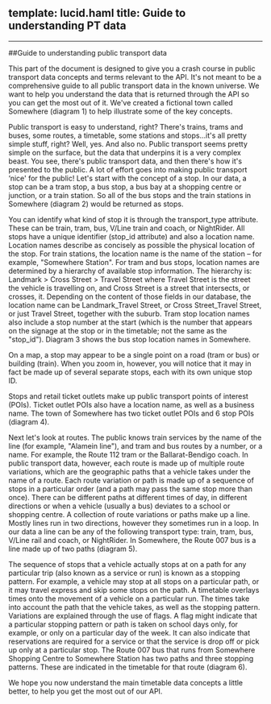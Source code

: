 template: lucid.haml
title: Guide to understanding PT data
---
---
##Guide to understanding public transport data
  

This part of the document is designed to give you a crash course in public transport data concepts and terms relevant to the API. It's not meant to be a comprehensive guide to all public transport data in the known universe.
We want to help you understand the data that is returned through the API so you can get the most out of it.
We've created a fictional town called Somewhere (diagram 1) to help illustrate some of the key concepts.


  



Public transport is easy to understand, right? There's trains, trams and buses, some routes, a timetable, some stations and stops…it's all pretty simple stuff, right?
Well, yes. And also no.
Public transport seems pretty simple on the surface, but the data that underpins it is a very complex beast. You see, there's public transport data, and then there's how it's presented to the public. A lot of effort goes into making public transport ‘nice' for the public!
Let's start with the concept of a stop. In our data, a stop can be a tram stop, a bus stop, a bus bay at a shopping centre or junction, or a train station.
So all of the bus stops and the train stations in Somewhere (diagram 2) would be returned as stops.


  
 
You can identify what kind of stop it is through the transport_type attribute. These can be train, tram, bus, V/Line train and coach, or NightRider.
All stops have a unique identifier (stop_id attribute) and also a location name. Location names describe as concisely as possible the physical location of the stop.
For train stations, the location name is the name of the station &ndash; for example, "Somewhere Station".
For tram and bus stops, location names are determined by a hierarchy of available stop information. The hierarchy is:
Landmark > Cross Street > Travel Street
where Travel Street is the street the vehicle is travelling on, and Cross Street is a street that intersects, or crosses, it.
Depending on the content of those fields in our database, the location name can be Landmark_Travel Street, or Cross Street_Travel Street, or just Travel Street, together with the suburb. Tram stop location names also include a stop number at the start (which is the number that appears on the signage at the stop or in the timetable; not the same as the "stop_id").
Diagram 3 shows the bus stop location names in Somewhere.


  



On a map, a stop may appear to be a single point on a road (tram or bus) or building (train). When you zoom in, however, you will notice that it may in fact be made up of several separate stops, each with its own unique stop ID.


  



Stops and retail ticket outlets make up public transport points of interest (POIs). Ticket outlet POIs also have a location name, as well as a business name. The town of Somewhere has two ticket outlet POIs and 6 stop POIs (diagram 4).


  



Next let's look at routes. The public knows train services by the name of the line (for example, "Alamein line"), and tram and bus routes by a number, or a name. For example, the Route 112 tram or the Ballarat-Bendigo coach.
In public transport data, however, each route is made up of multiple route variations, which are the geographic paths that a vehicle takes under the name of a route. Each route variation or path is made up of a sequence of stops in a particular order (and a path may pass the same stop more than once).
There can be different paths at different times of day, in different directions or when a vehicle (usually a bus) deviates to a school or shopping centre.
A collection of route variations or paths make up a line. Mostly lines run in two directions, however they sometimes run in a loop. In our data a line can be any of the following transport type: train, tram, bus, V/Line rail and coach, or NightRider.
In Somewhere, the Route 007 bus is a line made up of two paths (diagram 5).


  



The sequence of stops that a vehicle actually stops at on a path for any particular trip (also known as a service or run) is known as a stopping pattern. For example, a vehicle may stop at all stops on a particular path, or it may travel express and skip some stops on the path.
A timetable overlays times onto the movement of a vehicle on a particular run. The times take into account the path that the vehicle takes, as well as the stopping pattern.
Variations are explained through the use of flags. A flag might indicate that a particular stopping pattern or path is taken on school days only, for example, or only on a particular day of the week. It can also indicate that reservations are required for a service or that the service is drop off or pick up only at a particular stop.
The Route 007 bus that runs from Somewhere Shopping Centre to Somewhere Station has two paths and three stopping patterns. These are indicated in the timetable for that route (diagram 6).


  



We hope you now understand the main timetable data concepts a little better, to help you get the most out of our API.